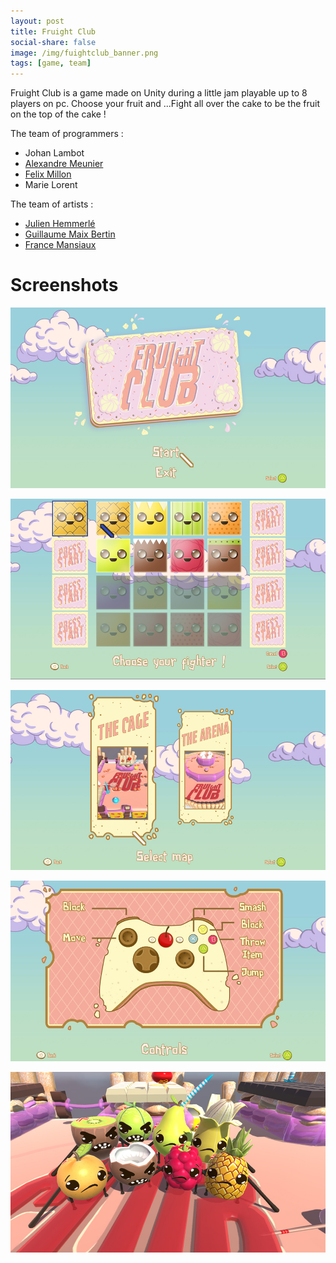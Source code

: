 ```yaml
---
layout: post
title: Fruight Club
social-share: false
image: /img/fuightclub_banner.png
tags: [game, team]
---
```


Fruight Club is a game made on Unity during a little jam playable up to 8 players on pc.
Choose your fruit and ...Fight all over the cake to be the fruit on the top of the cake !

The team of programmers :
- Johan Lambot
- [Alexandre Meunier](http://alexandremeunier.com/) 
- [Felix Millon](http://millonfelix.daportfolio.com/)
- Marie Lorent

The team of artists :
- [Julien Hemmerlé](http://www.niouhop.com/)
- [Guillaume Maix Bertin](https://www.strikingly.com/maix-bertin3d)
- [France Mansiaux](http://france-mansiaux.com/)

# Screenshots

![Fruight Club 1](/img/fruightclub.jpg)

![Fruight Club 2](/img/fruightclub2.jpg)

![Fruight Club 3](/img/fruightclub3.jpg)

![Fruight Club 4](/img/fruightclub4.jpg)

![Fruight Club 5](/img/fruightclub5.jpg)